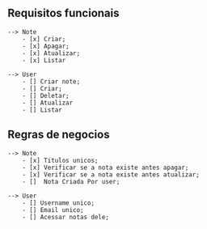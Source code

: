 ## Requisitos funcionais
    --> Note
        - [x] Criar;
        - [x] Apagar;
        - [x] Atualizar; 
        - [x] Listar

    --> User
        - [] Criar note;
        - [] Criar;
        - [] Deletar;
        - [] Atualizar
        - [] Listar

## Regras de negocios
    --> Note
        - [x] Titulos unicos;
        - [x] Verificar se a nota existe antes apagar;
        - [x] Verificar se a nota existe antes atualizar;
        - []  Nota Criada Por user;

    --> User
        - [] Username unico;
        - [] Email unico;
        - [] Acessar notas dele;

